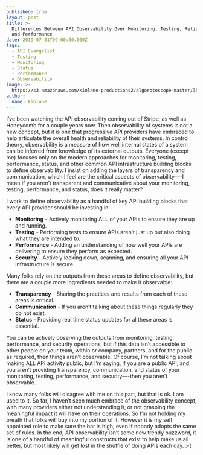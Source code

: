 ```yaml
---
published: true
layout: post
title: >-
  Differences Between API Observability Over Monitoring, Testing, Reliability,
  and Performance
date: 2019-07-31T09:00:00.000Z
tags:
  - API Evangelist
  - Testing
  - Monitoring
  - Status
  - Performance
  - Observability
image: >-
  https://s3.amazonaws.com/kinlane-productions2/algorotoscope-master/35201856153_61bc075e4b-udnie.jpg
author:
  name: kinlane
---
```

I’ve been watching the API observability coming out of Stripe, as well as Honeycomb for a couple years now. Then observability of systems is not a new concept, but it is one that progressive API providers have embraced to help articulate the overall health and reliability of their systems. In control theory, observability is a measure of how well internal states of a system can be inferred from knowledge of its external outputs. Everyone (except me) focuses only on the modern approaches for monitoring, testing, performance, status, and other common API infrastructure building blocks to define observability. I insist on adding the layers of transparency and communication, which I feel are the critical aspects of observability—-I mean if you aren’t transparent and communicative about your monitoring, testing, performance, and status, does it really matter?

I work to define observability as a handful of key API building blocks that every API provider should be investing in:

- **Monitoring** - Actively monitoring ALL of your APIs to ensure they are up and running.
- **Testing** - Performing tests to ensure APIs aren’t just up but also doing what they are intended to.
- **Performance** - Adding an understanding of how well your APIs are delivering to ensure they perform as expected.
- **Security** - Actively locking down, scanning, and ensuring all your API infrastructure is secure.

Many folks rely on the outputs from these areas to define observability, but there are a couple more ingredients needed to make it observable:

- **Transparency** - Sharing the practices and results from each of these areas is critical.
- **Communication** - If you aren’t talking about these things regularly they do not exist.
- **Status** - Providing real time status updates for al these areas is essential.

You can be actively observing the outputs from monitoring, testing, performance, and security operations, but if this data isn’t accessible to other people on your team, within or company, partners, and for the public as required, then things aren’t observable. Of course, I’m not talking about making ALL API activity public, but I’m saying, if you are a public API, and you aren’t providing transparency, communication, and status of your monitoring, testing, performance, and security—-then you aren’t observable.

I know many folks will disagree with me on this part, but that is ok. I am used to it. So far, I haven’t seen much embrace of the observability concept, with many providers either not understanding it, or not grasping the meaningful impact it will have on their operations. So I’m not holding my breath that folks will buy into my portion of it. However it is my self appointed role to make sure the bar is high, even if nobody adopts the same set of rules. In the end, API observability isn’t some new trendy buzzword, it is one of a handful of meaningful constructs that exist to help make us all better, but most likely will get lost in the shuffle of doing APIs each day. :-(
